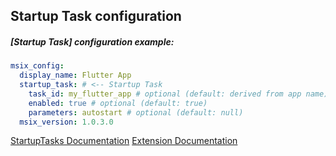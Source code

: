 ## Startup Task configuration

##### [Startup Task] configuration example:

```yaml
msix_config:
  display_name: Flutter App
  startup_task: # <-- Startup Task
    task_id: my_flutter_app # optional (default: derived from app name)
    enabled: true # optional (default: true)
    parameters: autostart # optional (default: null)
  msix_version: 1.0.3.0
```

[StartupTasks Documentation](https://learn.microsoft.com/en-us/uwp/schemas/appxpackage/uapmanifestschema/element-desktop-startuptasks)
[Extension Documentation](https://learn.microsoft.com/en-us/uwp/schemas/appxpackage/uapmanifestschema/element-desktop-extension)
